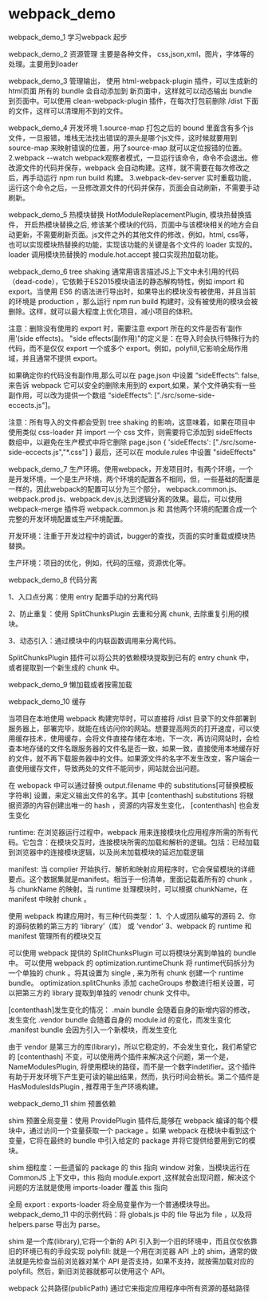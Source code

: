 # webpack_demo

 webpack_demo_1 学习webpack 起步

webpack_demo_2 资源管理 主要是各种文件， css,json,xml，图片，字体等的处理。主要用到loader

webpack_demo_3 管理输出， 使用 html-webpack-plugin 插件，可以生成新的html页面 所有的 bundle 会自动添加到 新页面中，这样就可以动态输出
bundle 到页面中。可以使用 clean-webpack-plugin 插件，在每次打包前删除 /dist 下面的文件，这样可以清理用不到的文件。

webpack_demo_4 开发环境
  1.source-map 打包之后的 bound 里面含有多个js文件，一旦报错，堆栈无法找出错误的源头是哪个js文件，这时候就要用到 source-map 来映射错误的位置，用了source-map 就可以定位报错的位置。
  2.webpack --watch webpack观察者模式，一旦运行该命令，命令不会退出。修改源文件的代码并保存，webpack 会自动构建。这样，就不需要在每次修改之后，再手动运行 npm run build 构建。
  3.webpack-dev-server 实时重载功能，运行这个命令之后，一旦修改源文件的代码并保存，页面会自动刷新，不需要手动刷新。
  
webpack_demo_5 热模块替换  HotModuleReplacementPlugin, 模块热替换插件， 开启热模块替换之后, 修该某个模块的代码，页面中与该模块相关的地方会自动更新，不需要刷新页面。js文件之外的其他文件的修改，例如，html, css等，也可以实现模块热替换的功能，实现该功能的关键是各个文件的 loader 实现的。loader 调用模块热替换的 module.hot.accept 接口实现热加载功能。

webpack_demo_6 tree shaking  通常用语言描述JS上下文中未引用的代码（dead-code），它依赖于ES2015模块语法的静态解构特性，例如 import 和 export。当使用 ES6 的语法进行导出时，如果导出的模块没有被使用，并且当前的环境是 production ，那么运行 npm run build 构建时，没有被使用的模块会被删除。这样，就可以最大程度上优化项目，减小项目的体积。

注意：删除没有使用的 export 时，需要注意 export 所在的文件是否有‘副作用’(side effects)。
"side effects(副作用)"的定义是：在导入时会执行特殊行为的代码，而不是仅仅 export 一个或多个 export。例如，polyfill,它影响全局作用域，并且通常不提供 export。

如果确定你的代码没有副作用,那么可以在 page.json 中设置 “sideEffects”: false, 来告诉 webpack 它可以安全的删除未用到的 export,如果，某个文件确实有一些副作用，可以改为提供一个数组 “sideEffects”: ["./src/some-side-eccects.js"]。

注意：所有导入的文件都会受到 tree shaking 的影响，这意味着，如果在项目中使用类似 css-loader 并 import 一个 css 文件，则需要将它添加到 sideEffects 数组中，以避免在生产模式中将它删除
page.json
{
 'sideEffects': ["./src/some-side-eccects.js","*.css"]
}
最后，还可以在 module.rules 中设置 "sideEffects"


webpack_demo_7  生产环境。使用webpack，开发项目时，有两个环境，一个是开发环境，一个是生产环境，两个环境的配置各不相同，但，一些基础的配置是一样的，因此webpack的配置可以分为三个部分， webpack.common.js、webpack.prod.js、webpack.dev.js,达到逻辑分离的效果。最后，可以使用 webpack-merge 插件将 webpack.common.js 和 其他两个环境的配置合成一个完整的开发环境配置或生产环境配置。

开发环境：注重于开发过程中的调试，bugger的查找，页面的实时重载或模块热替换。

生产环境：项目的优化，例如，代码的压缩，资源优化等。


webpack_demo_8  代码分离  

1、入口点分离：使用 entry 配置手动的分离代码

2、防止重复：使用 SplitChunksPlugin 去重和分离 chunk, 去除重复引用的模块。

3、动态引入：通过模块中的内联函数调用来分离代码。

SplitChunksPlugin 插件可以将公共的依赖模块提取到已有的 entry chunk 中，或者提取到一个新生成的 chunk 中。


webpack_demo_9 懒加载或者按需加载


webpack_demo_10 缓存

当项目在本地使用 webpack 构建完毕时，可以直接将 /dist 目录下的文件部署到服务器上，部署完毕，就能在线访问你的网站。想要提高网页的打开速度，可以使用缓存技术，使用缓存，会将文件直接存储在本地，下一次，再访问网站时，会检查本地存储的文件名跟服务器的文件名是否一致，如果一致，直接使用本地缓存好的文件，就不再下载服务器中的文件。如果源文件的名字不发生改变，客户端会一直使用缓存文件，导致两处的文件不能同步，网站就会出问题。

在 webopack 中可以通过替换 output.filename 中的 substitutions[可替换模板字符串] 设置，来定义输出文件的名字。其中 [contenthash] substitutions 将根据资源的内容创建出唯一的 hash ，资源的内容发生变化， [contenthash] 也会发生变化

runtime: 在浏览器运行过程中，webpack 用来连接模块化应用程序所需的所有代码。它包含：在模块交互时，连接模块所需的加载和解析的逻辑。包括：已经加载到浏览器中的连接模块逻辑，以及尚未加载模块的延迟加载逻辑

manifest: 当 complier 开始执行、解析和映射应用程序时，它会保留模块的详细要点。这个数据集就是manifest。相当于一份清单，里面记载着所有的 chunk ，与 chunkName 的映射。当 runtime 处理模块时，可以根据 chunkName，在 manifest 中映射 chunk 。

使用 webpack 构建应用时，有三种代码类型：
1、个人或团队编写的源码
2、你的源码依赖的第三方的 ‘library’（库） 或 ‘vendor'
3、webpack 的 runtime 和 manifest 管理所有的模块交互

可以使用 webpack 提供的 SplitChunksPlugin 可以将模块分离到单独的 bundle 中。
可以使用 webpack 的 optimization.runtimeChunk 将 runtime代码拆分为一个单独的 chunk 。将其设置为 single , 来为所有 chunk 创建一个 runtime bundle。
optimization.splitChunks 添加 cacheGroups 参数进行相关设置，可以把第三方的 library 提取到单独的 venodr chunk 文件中。

[contenthash]发生变化的情况：
.main bundle 会随着自身的新增内容的修改，发生变化
.vendor bundle 会随着自身的 module.id 的变化，而发生变化
.manifest bundle 会因为引入一个新模块，而发生变化

由于 vendor 是第三方的库(library)，所以它稳定的，不会发生变化，我们希望它的 [contenthash] 不变，可以使用两个插件来解决这个问题，第一个是，NameModulesPlugin, 将使用模块的路径，而不是一个数字indetifier。这个插件有助于开发环境下产生更可读的输出结果，然而，执行时间会稍长。第二个插件是 HasModulesIdsPlugin , 推荐用于生产环境构建。


webpack_demo_11 shim 预置依赖

shim 预置全局变量：使用  ProvidePlugin 插件后,能够在 webpack 编译的每个模块中，通过访问一个变量获取一个 package 。如果 webpack 在模块中看到这个变量，它将在最终的 bundle 中引入给定的 package 并将它提供给要用到它的模块。

shim 细粒度：一些遗留的 package 的 this 指向 window 对象，当模块运行在 CommonJS 上下文中，this 指向 module.export ,这样就会出现问题，解决这个问题的方法就是使用 imports-loader 覆盖 this 指向

全局 export : exports-loader 将全局变量作为一个普通模块导出。webpack_demo_11 中的示例代码：将 globals.js 中的 file 导出为 file ，以及将 helpers.parse 导出为 parse。

shim 是一个库(library),它将一个新的 API 引入到一个旧的环境中，而且仅仅依靠旧的环境已有的手段实现
polyfill: 就是一个用在浏览器 API 上的 shim，通常的做法就是先检查当前浏览器对某个 API 是否支持，如果不支持，就按需加载对应的 polyfill。然后，新旧浏览器就都可以使用这个 API。

webpack 公共路径(publicPath)
通过它来指定应用程序中所有资源的基础路径

